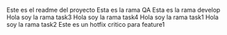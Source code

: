 Este es el readme del proyecto
Esta es la rama QA
Esta es la rama develop
Hola soy la rama task3
Hola soy la rama task4
Hola soy la rama task1
Hola soy la rama task2
Este es un hotfix critico para feature1

